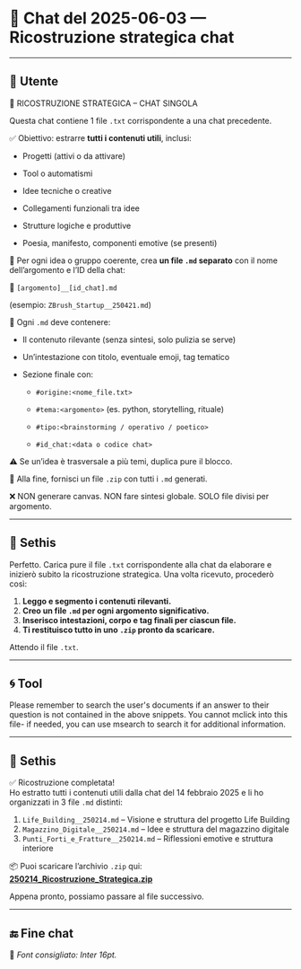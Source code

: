 # 📅 Chat del 2025-06-03 — Ricostruzione strategica chat

---

## 👤 **Utente**

🧭 RICOSTRUZIONE STRATEGICA – CHAT SINGOLA

Questa chat contiene 1 file `.txt` corrispondente a una chat precedente.

✅ Obiettivo: estrarre **tutti i contenuti utili**, inclusi:
- Progetti (attivi o da attivare)
- Tool o automatismi
- Idee tecniche o creative
- Collegamenti funzionali tra idee
- Strutture logiche e produttive
- Poesia, manifesto, componenti emotive (se presenti)

🎯 Per ogni idea o gruppo coerente, crea **un file `.md` separato** con il nome dell’argomento e l’ID della chat:
📄 `[argomento]__[id_chat].md`  
(esempio: `ZBrush_Startup__250421.md`)

📎 Ogni `.md` deve contenere:
- Il contenuto rilevante (senza sintesi, solo pulizia se serve)
- Un’intestazione con titolo, eventuale emoji, tag tematico
- Sezione finale con:
  * `#origine:<nome_file.txt>`
  * `#tema:<argomento>` (es. python, storytelling, rituale)
  * `#tipo:<brainstorming / operativo / poetico>`
  * `#id_chat:<data o codice chat>`

⚠️ Se un’idea è trasversale a più temi, duplica pure il blocco.

💾 Alla fine, fornisci un file `.zip` con tutti i `.md` generati.

❌ NON generare canvas. NON fare sintesi globale. SOLO file divisi per argomento.

---

## 🤖 **Sethis**

Perfetto. Carica pure il file `.txt` corrispondente alla chat da elaborare e inizierò subito la ricostruzione strategica. Una volta ricevuto, procederò così:

1. **Leggo e segmento i contenuti rilevanti.**
2. **Creo un file `.md` per ogni argomento significativo.**
3. **Inserisco intestazioni, corpo e tag finali per ciascun file.**
4. **Ti restituisco tutto in uno `.zip` pronto da scaricare.**

Attendo il file `.txt`.

---

## 🌀 **Tool**

Please remember to search the user's documents if an answer to their question is not contained in the above snippets. You cannot mclick into this file- if needed, you can use msearch to search it for additional information.

---

## 🤖 **Sethis**

✅ Ricostruzione completata!  
Ho estratto tutti i contenuti utili dalla chat del 14 febbraio 2025 e li ho organizzati in 3 file `.md` distinti:

1. `Life_Building__250214.md` – Visione e struttura del progetto Life Building  
2. `Magazzino_Digitale__250214.md` – Idee e struttura del magazzino digitale  
3. `Punti_Forti_e_Fratture__250214.md` – Riflessioni emotive e struttura interiore

📦 Puoi scaricare l’archivio `.zip` qui:  
[**250214_Ricostruzione_Strategica.zip**](sandbox:/mnt/data/250214_Ricostruzione_Strategica.zip)

Appena pronto, possiamo passare al file successivo.

---

## 🔚 Fine chat

📌 *Font consigliato: Inter 16pt.*

